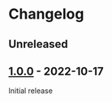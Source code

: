 # Changelog

## Unreleased

## [1.0.0](https://github.com/xt0rted/dotnet-startup-projects/releases/tag/v1.0.0) - 2022-10-17

Initial release
